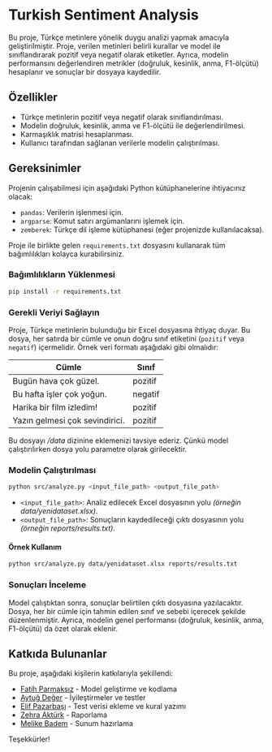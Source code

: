 # Turkish Sentiment Analysis

Bu proje, Türkçe metinlere yönelik duygu analizi yapmak amacıyla geliştirilmiştir. Proje, verilen metinleri belirli kurallar ve model ile sınıflandırarak pozitif veya negatif olarak etiketler. Ayrıca, modelin performansını değerlendiren metrikler (doğruluk, kesinlik, anma, F1-ölçütü) hesaplanır ve sonuçlar bir dosyaya kaydedilir.

## Özellikler

- Türkçe metinlerin pozitif veya negatif olarak sınıflandırılması.
- Modelin doğruluk, kesinlik, anma ve F1-ölçütü ile değerlendirilmesi.
- Karmaşıklık matrisi hesaplanması.
- Kullanıcı tarafından sağlanan verilerle modelin çalıştırılması.

## Gereksinimler

Projenin çalışabilmesi için aşağıdaki Python kütüphanelerine ihtiyacınız olacak:

- `pandas`: Verilerin işlenmesi için.
- `argparse`: Komut satırı argümanlarını işlemek için.
- `zemberek`: Türkçe dil işleme kütüphanesi (eğer projenizde kullanılacaksa).

Proje ile birlikte gelen `requirements.txt` dosyasını kullanarak tüm bağımlılıkları kolayca kurabilirsiniz.

### Bağımlılıkların Yüklenmesi

```bash
pip install -r requirements.txt
```

### Gerekli Veriyi Sağlayın

Proje, Türkçe metinlerin bulunduğu bir Excel dosyasına ihtiyaç duyar. Bu dosya, her satırda bir cümle ve onun doğru sınıf etiketini (`pozitif` veya `negatif`) içermelidir. Örnek veri formatı aşağıdaki gibi olmalıdır:

| Cümle                           | Sınıf   |
|----------------------------------|---------|
| Bugün hava çok güzel.            | pozitif |
| Bu hafta işler çok yoğun.        | negatif |
| Harika bir film izledim!         | pozitif |
| Yazın gelmesi çok sevindirici.   | pozitif |

Bu dosyayı */data* dizinine eklemenizi tavsiye ederiz. Çünkü model çalıştırılırken dosya yolu parametre olarak girilecektir.

### Modelin Çalıştırılması

```bash
python src/analyze.py <input_file_path> <output_file_path>
```

- `<input_file_path>`: Analiz edilecek Excel dosyasının yolu *(örneğin data/yenidataset.xlsx)*.
- `<output_file_path>`: Sonuçların kaydedileceği çıktı dosyasının yolu *(örneğin reports/results.txt)*.

#### Örnek Kullanım

```bash
python src/analyze.py data/yenidataset.xlsx reports/results.txt
```

### Sonuçları İnceleme

Model çalıştıktan sonra, sonuçlar belirtilen çıktı dosyasına yazılacaktır. Dosya, her bir cümle için tahmin edilen sınıf ve sebebi içerecek şekilde düzenlenmiştir. Ayrıca, modelin genel performansı (doğruluk, kesinlik, anma, F1-ölçütü) da özet olarak eklenir.

## Katkıda Bulunanlar

Bu proje, aşağıdaki kişilerin katkılarıyla şekillendi:

- [Fatih Parmaksız](https://github.com/fatihyilmaz) - Model geliştirme ve kodlama
- [Aytuğ Değer](https://github.com/Aytgg) - İyileştirmeler ve testler
- [Elif Pazarbaşı](https://github.com/elifpazarda) - Test verisi ekleme ve kural yazımı
- [Zehra Aktürk](https://github.com/Zehrakturk) - Raporlama
- [Melike Badem](https://github.com/MelikeBadem) - Sunum hazırlama

Teşekkürler!